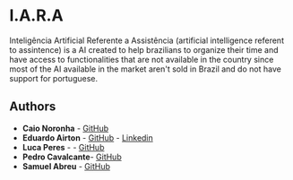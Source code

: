 # I.A.R.A
Inteligência Artificial Referente a Assistência (artificial intelligence referent to assintence) is a AI created to help brazilians to organize their time and have access to functionalities that are not available in the country since most of the AI available in the market aren't sold in Brazil and do not have support for portuguese.

## Authors

* **Caio Noronha** - [GitHub](https://github.com/Caivis)
* **Eduardo Airton** - [GitHub](https://github.com/EduardoAirton) - [Linkedin](https://www.linkedin.com/in/eduardo-airton/)
* **Luca Peres** - - [GitHub](https://github.com/PedroCavati)
* **Pedro Cavalcante**- [GitHub](https://github.com/LucaPres)
* **Samuel Abreu** - [GitHub](https://github.com/Samuel-Abreu)


